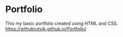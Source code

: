 # Portfolio
This my basic portfolio created using HTML and CSS.
https://githubrutvik.github.io/Portfolio/
